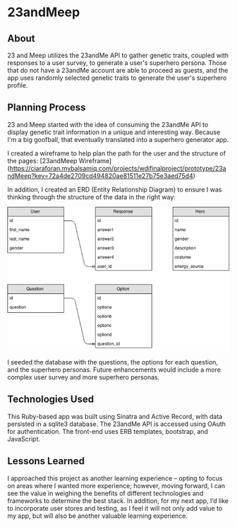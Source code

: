 # 23andMeep

## About
23 and Meep utilizes the 23andMe API to gather genetic traits, coupled with responses to a user survey, to generate a user's superhero persona. Those that do not have a 23andMe account are able to proceed as guests, and the app uses randomly selected genetic traits to generate the user's superhero profile.

## Planning Process
23 and Meep started with the idea of consuming the 23andMe API to display genetic trait information in a unique and interesting way. Because I'm a big goofball, that eventually translated into a superhero generator app.

I created a wireframe to help plan the path for the user and the structure of the pages:
[23andMeep Wireframe] (https://ciaraforan.mybalsamiq.com/projects/wdifinalproject/prototype/23andMeep?key=72a4de2709cd494820ae81511e27b75e3aed75d4)

In addition, I created an ERD (Entity Relationship Diagram) to ensure I was thinking through the structure of the data in the right way:

![ERD](./public/images/23andMeep_ERDiagram.png)

I seeded the database with the questions, the options for each question, and the superhero personas. Future enhancements would include a more complex user survey and more superhero personas.


## Technologies Used
This Ruby-based app was built using Sinatra and Active Record, with data persisted in a sqlite3 database. The 23andMe API is accessed using OAuth for authentication. The front-end uses ERB templates, bootstrap, and JavaScript.

## Lessons Learned
I approached this project as another learning experience – opting to focus on areas where I wanted more experience; however, moving forward, I can see the value in weighing the benefits of different technologies and frameworks to determine the best stack. In addition, for my next app, I’d like to incorporate user stores and testing, as I feel it will not only add value to my app, but will also be another valuable learning experience.
